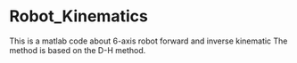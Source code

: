 # Robot_Kinematics
This is a matlab code about 6-axis robot forward and
 inverse kinematic
The method is  based on the D-H method.
